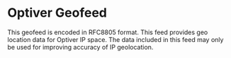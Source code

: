 # Optiver Geofeed <br />
This geofeed is encoded in RFC8805 format. 
This feed provides geo location data for Optiver IP space.
The data included in this feed may only be used for improving accuracy of IP geolocation.

